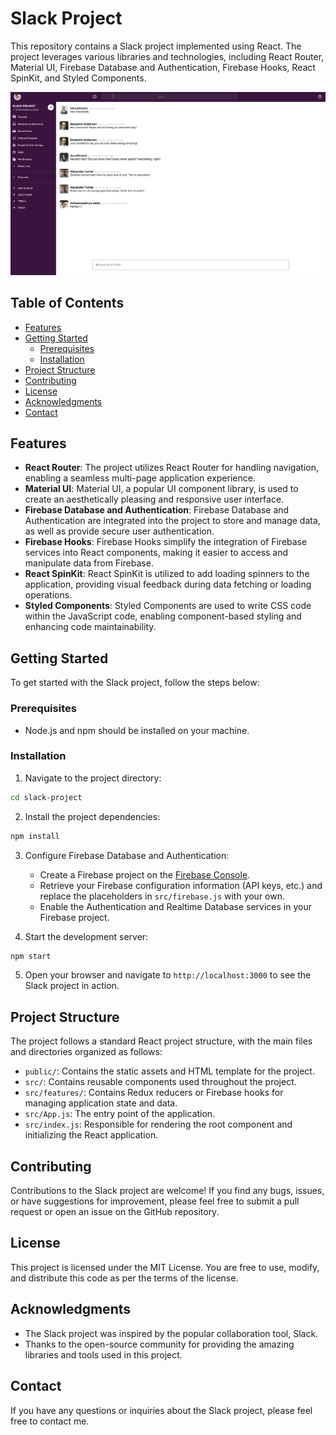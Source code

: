 # Slack Project

This repository contains a Slack project implemented using React. The project leverages various libraries and technologies, including React Router, Material UI, Firebase Database and Authentication, Firebase Hooks, React SpinKit, and Styled Components.

![Preview](https://github.com/mrezaamini/React-Bootcamp/blob/main/slack-project/preview.png)

## Table of Contents

- [Features](#features)
- [Getting Started](#getting-started)
  - [Prerequisites](#prerequisites)
  - [Installation](#installation)
- [Project Structure](#project-structure)
- [Contributing](#contributing)
- [License](#license)
- [Acknowledgments](#acknowledgments)
- [Contact](#contact)

## Features

- **React Router**: The project utilizes React Router for handling navigation, enabling a seamless multi-page application experience.
- **Material UI**: Material UI, a popular UI component library, is used to create an aesthetically pleasing and responsive user interface.
- **Firebase Database and Authentication**: Firebase Database and Authentication are integrated into the project to store and manage data, as well as provide secure user authentication.
- **Firebase Hooks**: Firebase Hooks simplify the integration of Firebase services into React components, making it easier to access and manipulate data from Firebase.
- **React SpinKit**: React SpinKit is utilized to add loading spinners to the application, providing visual feedback during data fetching or loading operations.
- **Styled Components**: Styled Components are used to write CSS code within the JavaScript code, enabling component-based styling and enhancing code maintainability.

## Getting Started

To get started with the Slack project, follow the steps below:

### Prerequisites

- Node.js and npm should be installed on your machine.

### Installation

1. Navigate to the project directory:

```bash
cd slack-project
```

2. Install the project dependencies:

```bash
npm install
```

3. Configure Firebase Database and Authentication:

   - Create a Firebase project on the [Firebase Console](https://console.firebase.google.com/).
   - Retrieve your Firebase configuration information (API keys, etc.) and replace the placeholders in `src/firebase.js` with your own.
   - Enable the Authentication and Realtime Database services in your Firebase project.

4. Start the development server:

```bash
npm start
```

5. Open your browser and navigate to `http://localhost:3000` to see the Slack project in action.

## Project Structure

The project follows a standard React project structure, with the main files and directories organized as follows:

- `public/`: Contains the static assets and HTML template for the project.
- `src/`: Contains reusable components used throughout the project.
- `src/features/`: Contains Redux reducers or Firebase hooks for managing application state and data.
- `src/App.js`: The entry point of the application.
- `src/index.js`: Responsible for rendering the root component and initializing the React application.

## Contributing

Contributions to the Slack project are welcome! If you find any bugs, issues, or have suggestions for improvement, please feel free to submit a pull request or open an issue on the GitHub repository.

## License

This project is licensed under the MIT License. You are free to use, modify, and distribute this code as per the terms of the license.

## Acknowledgments

- The Slack project was inspired by the popular collaboration tool, Slack.
- Thanks to the open-source community for providing the amazing libraries and tools used in this project.

## Contact

If you have any questions or inquiries about the Slack project, please feel free to contact me.

